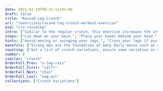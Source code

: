 ```yaml
---
date: 2021-02-18T09:31:11+01:00
draft: false
title: "Raised Leg Crunch"
url: "/exercises/raised-leg-crunch-workout-exercise"
eid: "cru-raiseleg"
intro: ["Similar to the regular crunch, this exercise increases the intensity of it by removing the leg support."]
steps: ["Lie down on your back.", "Place your hands behind your head.", "Bring your legs up 45 degrees.", "Lift your head, shoulders and shoulder blades off the floor, exhaling when going up.", "Slowly lower your upper body back to the floor, inhaling.", "Keep your legs always in the same position.", "This is one repetition."]
hints: ["Avoid moving or swinging your legs.", "Cross your legs if you have difficulties keeping then steady.", "The movement should come from contracting the abs, not swaying your body."]
benefits: ["Strong abs are the foundation of many daily moves such as carrying any object or just raising yourself.", "A strong core is a requisite for many exercises.", "This variant of the crunch increases the impact on affected muscles."]
counting: ["Get a list of crunch variations, ensure some variation on your daily routine with a rigid number of reps, say 20 than 30 and so on."]
number: 8
similar: "crunch"
OrderFull_Prev: "s-leg-rais"
OrderFull_First: "calfr"
OrderFull_Next: "chin"
OrderFull_Last: "neg-pul"
collections: ["Crunch Variations"]
---
```

